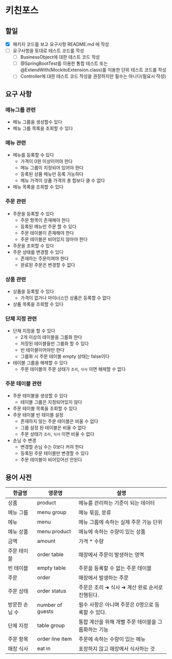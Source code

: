 # 키친포스

## 할일
- [X] 패키지 코드를 보고 요구사항 README.md 에 작성
- [ ] 요구사항을 토대로 테스트 코드를 작성
    - [ ] BusinessObject에 대한 테스트 코드 작성
    - [ ] @SpringBootTest를 이용한 통합 테스트 또는 @ExtendWith(MockitoExtension.class)를 이용한 단위 테스트 코드를 작성
    - [ ] Controller에 대한 테스트 코드 작성을 권장하지만 필수는 아니다(필요시 작성)
    
## 요구 사항
### 메뉴그룹 관련
* 메뉴 그룹을 생성할수 있다
* 메뉴 그룹 목록을 조회할 수 있다 
### 메뉴 관련
* 메뉴를 등록할 수 있다
  * 가격이 0원 이상이어야 한다
  * 메뉴 그룹이 지정되어 있어야 한다
  * 등록된 상품 메뉴만 등록 가능하다
  * 메뉴 가격이 상품 가격의 총 합보다 클 수 없다
* 메뉴 목록을 조회할 수 있다
### 주문 관련
* 주문을 등록할 수 있다
  * 주문 항목이 존재해야 한다
  * 등록된 메뉴만 주문 할 수 있다
  * 주문 테이블이 존재해야 한다
  * 주문 테이블은 비어있지 않아야 한다
* 주문을 조회할 수 있다  
* 주문 상태를 변경할 수 있다
  * 존재하는 주문이여야 한다
  * 완료된 주문은 변경할 수 없다
### 상품 관련
* 상품을 등록할 수 있다
  * 가격이 없거나 마이너스인 상품은 등록할 수 없다
* 상품 목록을 조회할 수 있다
### 단체 지정 관련
* 단체 지정을 할 수 있다
  * 2개 이상의 테이블을 그룹화 한다
  * 저장된 테이블들만 그룹화 할 수 있다
  * 빈 테이블이어야만 한다
  * 그룹화 시 주문 테이블 empty 상태는 false이다
* 테이블 그룹을 해제할 수 있다
  * 주문 테이블의 주문 상태가 `조리`, `식사` 이면 해제할 수 없다
### 주문 테이블 관련
* 주문 테이블을 생성할 수 있다
  * 테이블 그룹은 지정되어있지 않다
* 주문 테이블 목록을 조회할 수 있다  
* 주문 테이블 빈 테이블 설정
  * 존재하지 않는 주문 테이블은 비울 수 없다
  * 그룹 설정 된 테이블은 비울 수 없다
  * 주문 상태가 `조리`, `식사` 이면 비울 수 없다
* 손님 수 변경
  * 변경할 손님 수는 0보다 커야 한다
  * 등록된 주문 테이블만 변경할 수 있다
  * 주문 테이블이 비어있어선 안된다
  

## 용어 사전

| 한글명 | 영문명 | 설명 |
| --- | --- | --- |
| 상품 | product | 메뉴를 관리하는 기준이 되는 데이터 |
| 메뉴 그룹 | menu group | 메뉴 묶음, 분류 |
| 메뉴 | menu | 메뉴 그룹에 속하는 실제 주문 가능 단위 |
| 메뉴 상품 | menu product | 메뉴에 속하는 수량이 있는 상품 |
| 금액 | amount | 가격 * 수량 |
| 주문 테이블 | order table | 매장에서 주문이 발생하는 영역 |
| 빈 테이블 | empty table | 주문을 등록할 수 없는 주문 테이블 |
| 주문 | order | 매장에서 발생하는 주문 |
| 주문 상태 | order status | 주문은 조리 ➜ 식사 ➜ 계산 완료 순서로 진행된다. |
| 방문한 손님 수 | number of guests | 필수 사항은 아니며 주문은 0명으로 등록할 수 있다. |
| 단체 지정 | table group | 통합 계산을 위해 개별 주문 테이블을 그룹화하는 기능 |
| 주문 항목 | order line item | 주문에 속하는 수량이 있는 메뉴 |
| 매장 식사 | eat in | 포장하지 않고 매장에서 식사하는 것 |
